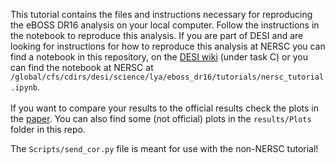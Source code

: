 This tutorial contains the files and instructions necessary for reproducing the eBOSS DR16 analysis on your local computer. Follow the instructions in the notebook to reproduce this analysis. If you are part of DESI and are looking for instructions for how to reproduce this analysis at NERSC you can find a notebook in this repository, on the [DESI wiki](https://desi.lbl.gov/trac/wiki/LymanAlphaWG/ReproduceSDSS/eBOSS_task_force) (under task C) or you can find the notebook at NERSC at  `/global/cfs/cdirs/desi/science/lya/eboss_dr16/tutorials/nersc_tutorial.ipynb`. <br><br> If you want to compare your results to the official results check the plots in the [paper](https://arxiv.org/pdf/2007.08995.pdf). You can also find some (not official) plots in the `results/Plots` folder in this repo.

The `Scripts/send_cor.py` file is meant for use with the non-NERSC tutorial!

